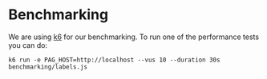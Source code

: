 # Benchmarking
We are using [k6](https://k6.io/) for our benchmarking. To run one of the performance
tests you can do:

```
k6 run -e PAG_HOST=http://localhost --vus 10 --duration 30s  benchmarking/labels.js
```